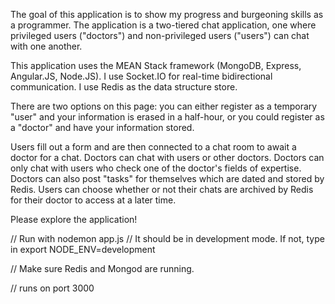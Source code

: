 The goal of this application is to show my progress and burgeoning skills as a programmer. The application is a two-tiered chat application, one where privileged users ("doctors") and non-privileged users ("users") can chat with one another.

This application uses the MEAN Stack framework (MongoDB, Express, Angular.JS, Node.JS). I use Socket.IO for real-time bidirectional communication. I use Redis as the data structure store.

There are two options on this page: you can either register as a temporary "user" and your information is erased in a half-hour, or you could register as a "doctor" and have your information stored.

Users fill out a form and are then connected to a chat room to await a doctor for a chat.
Doctors can chat with users or other doctors. Doctors can only chat with users who check one of the doctor's fields of expertise. Doctors can also post "tasks" for themselves which are dated and stored by Redis. Users can choose whether or not their chats are archived by Redis for their doctor to access at a later time.

Please explore the application!


// Run with nodemon app.js
// It should be in development mode. If not, type in export NODE_ENV=development

// Make sure Redis and Mongod are running.

//  runs on port 3000



